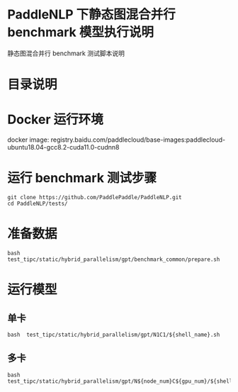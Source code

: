 # PaddleNLP 下静态图混合并行 benchmark 模型执行说明
静态图混合并行 benchmark 测试脚本说明

# 目录说明
# Docker 运行环境
docker image: registry.baidu.com/paddlecloud/base-images:paddlecloud-ubuntu18.04-gcc8.2-cuda11.0-cudnn8

# 运行 benchmark 测试步骤
```shell
git clone https://github.com/PaddlePaddle/PaddleNLP.git
cd PaddleNLP/tests/
```

# 准备数据

```shell
bash test_tipc/static/hybrid_parallelism/gpt/benchmark_common/prepare.sh
```

# 运行模型

## 单卡

```shell
bash  test_tipc/static/hybrid_parallelism/gpt/N1C1/${shell_name}.sh
```

## 多卡

```shell
bash  test_tipc/static/hybrid_parallelism/gpt/N${node_num}C${gpu_num}/${shell_name}.sh
```
